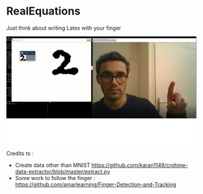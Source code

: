 # RealEquations
Just think about writing Latex with your finger


![alt text](https://github.com/MarcGiannuzzi/RealEquations/blob/main/photo_presentation.png)

Credits to :
- Create data other than MNIST https://github.com/karan1149/crohme-data-extractor/blob/master/extract.py
- Some work to follow the finger : https://github.com/amarlearning/Finger-Detection-and-Tracking
